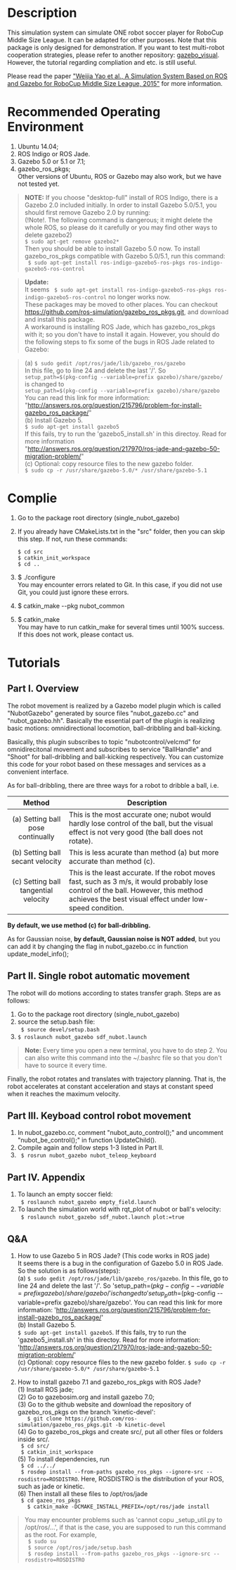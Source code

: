 # Description 
This simulation system can simulate ONE robot soccer player for RoboCup Middle Size League. It can be adapted for other purposes. Note that this package is only designed for demonstration. If you want to test multi-robot cooperation strategies, please refer to another repository: [gazebo_visual](https://github.com/nubot-nudt/gazebo_visual). However, the tutorial regarding compliation and etc. is still useful.   

Please read the paper ["Weijia Yao et al., A Simulation System Based on ROS and Gazebo for RoboCup Middle Size League, 2015"](https://www.trustie.net/organizations/23/publications) for more information.

# Recommended Operating Environment
1. Ubuntu 14.04; 
2. ROS Indigo or ROS Jade.
3. Gazebo 5.0 or 5.1 or 7.1;
4. gazebo_ros_pkgs;   
Other versions of Ubuntu, ROS or Gazebo may also work, but we have not tested yet.

> **NOTE:** 
> If you choose "desktop-full" install of ROS Indigo, there is a Gazebo 2.0 included initially. In order to install Gazebo 5.0/5.1, you should first remove Gazebo 2.0 by running:   
(!Note!. The following command is dangerous; it might delete the whole ROS, so please do it carefully or you may find other ways to delete gazebo2)   
` $ sudo apt-get remove gazebo2* `  
> Then you should be able to install Gazebo 5.0 now. To install gazebo_ros_pkgs compatible with Gazebo
> 5.0/5.1, run this command:  
` $ sudo apt-get install ros-indigo-gazebo5-ros-pkgs ros-indigo-gazebo5-ros-control`


> **Update:**   
> It seems ` $ sudo apt-get install ros-indigo-gazebo5-ros-pkgs ros-indigo-gazebo5-ros-control` no longer works now.    
> These packages may be moved to other places. You can checkout   
> https://github.com/ros-simulation/gazebo_ros_pkgs.git, and download and install this package.   
> A workaround is installing ROS Jade, which has gazebo_ros_pkgs with it; so you don't have to install it again. 
> However, you should do the following steps to fix some of the bugs in ROS Jade related to Gazebo:    
    
>    (a) `$ sudo gedit /opt/ros/jade/lib/gazebo_ros/gazebo`    
> In this file, go to line 24 and delete the last '/'. So    
> `setup_path=$(pkg-config --variable=prefix gazebo)/share/gazebo/`    
> is changed to     
> `setup_path=$(pkg-config --variable=prefix gazebo)/share/gazebo`    
>     You can read this link for more information:    
> "http://answers.ros.org/question/215796/problem-for-install-gazebo_ros_package/"    
>    (b) Install Gazebo 5.     
>    `$ sudo apt-get install gazebo5`     
> If this fails, try to run the 'gazebo5_install.sh' in this directoy. Read for more information    
> "http://answers.ros.org/question/217970/ros-jade-and-gazebo-50-migration-problem/"    
>   (c) Optional: copy resource files to the new gazebo folder.    
>    `$ sudo cp -r /usr/share/gazebo-5.0/* /usr/share/gazebo-5.1`    

# Complie
1. Go to the package root directory (single_nubot_gazebo)
2. If you already have CMakeLists.txt in the "src" folder, then you can skip this step. 
   If not, run these commands:
       
    ```
    $ cd src
    $ catkin_init_workspace
    $ cd ..
    ```
3. $ ./configure   
You may encounter errors related to Git. In this case, if you did not use Git, you could just ignore these errors.   
4. $ catkin_make --pkg nubot_common
5. $ catkin_make   
You may have to run catkin_make for several times until 100% success. If this does not work, please contact us.   

# Tutorials

## Part I. Overview
The robot movement is realized by a Gazebo model plugin which is called "NubotGazebo" generated by source files "nubot_gazebo.cc" and "nubot_gazebo.hh". Basically the essential part of the plugin is realizing basic motions: omnidirectional locomotion, ball-dribbling and ball-kicking.

Basically, this plugin subscribes to topic "nubotcontrol/velcmd" for omnidirecitonal movement and subscribes to service "BallHandle" and "Shoot" for ball-dribbling and ball-kicking respectively. You can customize this code for your robot based on these messages and services as a convenient interface.

As for ball-dribbling, there are three ways for a robot to dribble a ball, i.e.
            
Method  | Description
:-----: | -------------
(a) Setting ball pose continually  | This is the most accurate one; nubot would hardly lose control of the ball, but the visual effect is not very good (the ball does not rotate).
(b) Setting ball secant velocity  | This is less acurate than method (a) but more accurate than method (c).
(c) Setting ball tangential velocity |  This is the least accurate. If the robot moves fast, such as 3 m/s, it would probably lose control of the ball. However, this method achieves the best visual effect under low-speed condition.
**By default, we use method (c) for ball-dribbling.**
    
 As for Gaussian noise, **by default, Gaussian noise is NOT added**, but you can add it by changing the flag in nubot_gazebo.cc in function update_model_info();
         
 
## Part II. Single robot automatic movement
 The robot will do motions according to states transfer graph. Steps are as follows:
 1. Go to the package root directory (single_nubot_gazebo)
 2. source the setup.bash file:   
   ` $ source devel/setup.bash`
 3.  `$ roslaunch nubot_gazebo sdf_nubot.launch`   
 
>  **Note:** Every time you open a new terminal, you have to do step 2. You can also write this command into the ~/.bashrc file so that you don't have to source it every time.

Finally, the robot rotates and translates with trajectory planning. That is, the robot accelerates at constant acceleration and stays at constant speed when it reaches the maximum velocity.
 
## Part III. Keyboad control robot movement
 1. In nubot_gazebo.cc, comment "nubot_auto_control();" and uncomment "nubot_be_control();" in function UpdateChild().
 2. Compile again and follow steps 1-3 listed in Part II.
 3. ` $ rosrun nubot_gazebo nubot_teleop_keyboard`
 
## Part IV. Appendix
  1. To launch an empty soccer field:   
  ` $ roslaunch nubot_gazebo empty_field.launch`
  2. To launch the simulation world with rqt_plot of nubot or ball's velocity:  
  ` $ roslaunch nubot_gazebo sdf_nubot.launch plot:=true`
  
## Q&A
1. How to use Gazebo 5 in ROS Jade? (This code works in ROS jade)   
    It seems there is a bug in the configuration of Gazebo 5.0 in ROS Jade. So the solution is as follows(steps):   
        (a) `$ sudo gedit /opt/ros/jade/lib/gazebo_ros/gazebo`.    In this file, go to line 24 and delete the last '/'. So 'setup_path=$(pkg-config --variable=prefix gazebo)/share/gazebo/' is changed to 'setup_path=$(pkg-config --variable=prefix gazebo)/share/gazebo'.
        You can read this link for more information: 'http://answers.ros.org/question/215796/problem-for-install-gazebo_ros_package/'   
        (b) Install Gazebo 5.    
        `$ sudo apt-get install gazebo5`. If this fails, try to run the 'gazebo5_install.sh' in this directoy. Read for more information: 'http://answers.ros.org/question/217970/ros-jade-and-gazebo-50-migration-problem/'   
        (c) Optional: copy resource files to the new gazebo folder.
        `$ sudo cp -r /usr/share/gazebo-5.0/* /usr/share/gazebo-5.1`

2. How to install gazebo 7.1 and gazebo_ros_pkgs with ROS Jade?   
(1) Install ROS jade;   
(2) Go to gazebosim.org and install gazebo 7.0;   
(3) Go to the github website and download the repository of gazebo_ros_pkgs on the branch 'kinetic-devel':   
`	$ git clone https://github.com/ros-simulation/gazebo_ros_pkgs.git -b kinetic-devel`   
(4) Go to gazebo_ros_pkgs and create src/, put all other files or folders inside src/.    
 ` $ cd src/`   
 ` $ catkin_init_workspace`   
(5) To install dependencies, run    
` $ cd ../../`   
` $ rosdep install --from-paths gazebo_ros_pkgs --ignore-src --rosdistro=ROSDISTRO`. Here, ROSDISTRO is the distribution of your ROS, such as jade or kinetic.     
(6) Then install all these files to /opt/ros/jade   
` $ cd gazeo_ros_pkgs`   
`	$ catkin_make -DCMAKE_INSTALL_PREFIX=/opt/ros/jade install`   
> You may encounter problems such as 'cannot copu _setup_util.py to /opt/ros/...', if that is the case, you are supposed
> to run this command as the root. For example,    
> ` $ sudo su`   
> ` $ source /opt/ros/jade/setup.bash`   
> ` $ rosdep install --from-paths gazebo_ros_pkgs --ignore-src --rosdistro=ROSDISTRO`   
